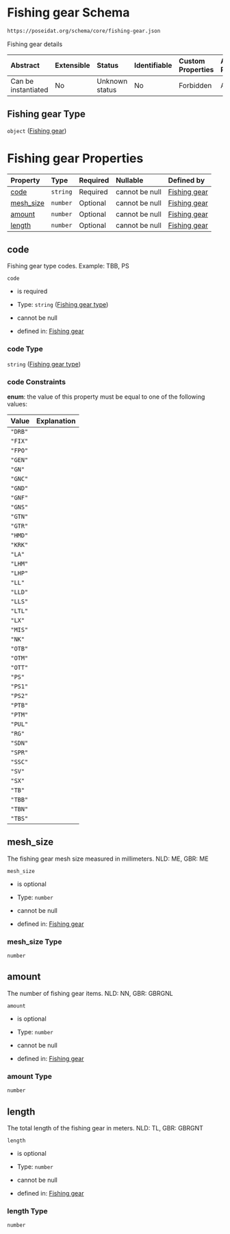 # Fishing gear Schema

```txt
https://poseidat.org/schema/core/fishing-gear.json
```

Fishing gear details

| Abstract            | Extensible | Status         | Identifiable | Custom Properties | Additional Properties | Access Restrictions | Defined In                                                                 |
| :------------------ | :--------- | :------------- | :----------- | :---------------- | :-------------------- | :------------------ | :------------------------------------------------------------------------- |
| Can be instantiated | No         | Unknown status | No           | Forbidden         | Allowed               | none                | [fishing-gear.json](schemas/core/fishing-gear.json "open original schema") |

## Fishing gear Type

`object` ([Fishing gear](fishing-gear.md))

# Fishing gear Properties

| Property                | Type     | Required | Nullable       | Defined by                                                                                                                              |
| :---------------------- | :------- | :------- | :------------- | :-------------------------------------------------------------------------------------------------------------------------------------- |
| [code](#code)           | `string` | Required | cannot be null | [Fishing gear](fishing-gear-properties-fishing-gear-type.md "https://poseidat.org/schema/enum/fishing-gear-type.json#/properties/code") |
| [mesh_size](#mesh_size) | `number` | Optional | cannot be null | [Fishing gear](fishing-gear-properties-mesh_size.md "https://poseidat.org/schema/core/fishing-gear.json#/properties/mesh_size")         |
| [amount](#amount)       | `number` | Optional | cannot be null | [Fishing gear](fishing-gear-properties-amount.md "https://poseidat.org/schema/core/fishing-gear.json#/properties/amount")               |
| [length](#length)       | `number` | Optional | cannot be null | [Fishing gear](fishing-gear-properties-length.md "https://poseidat.org/schema/core/fishing-gear.json#/properties/length")               |

## code

Fishing gear type codes. Example: TBB, PS

`code`

*   is required

*   Type: `string` ([Fishing gear type](fishing-gear-properties-fishing-gear-type.md))

*   cannot be null

*   defined in: [Fishing gear](fishing-gear-properties-fishing-gear-type.md "https://poseidat.org/schema/enum/fishing-gear-type.json#/properties/code")

### code Type

`string` ([Fishing gear type](fishing-gear-properties-fishing-gear-type.md))

### code Constraints

**enum**: the value of this property must be equal to one of the following values:

| Value   | Explanation |
| :------ | :---------- |
| `"DRB"` |             |
| `"FIX"` |             |
| `"FPO"` |             |
| `"GEN"` |             |
| `"GN"`  |             |
| `"GNC"` |             |
| `"GND"` |             |
| `"GNF"` |             |
| `"GNS"` |             |
| `"GTN"` |             |
| `"GTR"` |             |
| `"HMD"` |             |
| `"KRK"` |             |
| `"LA"`  |             |
| `"LHM"` |             |
| `"LHP"` |             |
| `"LL"`  |             |
| `"LLD"` |             |
| `"LLS"` |             |
| `"LTL"` |             |
| `"LX"`  |             |
| `"MIS"` |             |
| `"NK"`  |             |
| `"OTB"` |             |
| `"OTM"` |             |
| `"OTT"` |             |
| `"PS"`  |             |
| `"PS1"` |             |
| `"PS2"` |             |
| `"PTB"` |             |
| `"PTM"` |             |
| `"PUL"` |             |
| `"RG"`  |             |
| `"SDN"` |             |
| `"SPR"` |             |
| `"SSC"` |             |
| `"SV"`  |             |
| `"SX"`  |             |
| `"TB"`  |             |
| `"TBB"` |             |
| `"TBN"` |             |
| `"TBS"` |             |

## mesh_size

The fishing gear mesh size measured in millimeters. NLD: ME, GBR: ME

`mesh_size`

*   is optional

*   Type: `number`

*   cannot be null

*   defined in: [Fishing gear](fishing-gear-properties-mesh_size.md "https://poseidat.org/schema/core/fishing-gear.json#/properties/mesh_size")

### mesh_size Type

`number`

## amount

The number of fishing gear items. NLD: NN, GBR: GBRGNL

`amount`

*   is optional

*   Type: `number`

*   cannot be null

*   defined in: [Fishing gear](fishing-gear-properties-amount.md "https://poseidat.org/schema/core/fishing-gear.json#/properties/amount")

### amount Type

`number`

## length

The total length of the fishing gear in meters. NLD: TL, GBR: GBRGNT

`length`

*   is optional

*   Type: `number`

*   cannot be null

*   defined in: [Fishing gear](fishing-gear-properties-length.md "https://poseidat.org/schema/core/fishing-gear.json#/properties/length")

### length Type

`number`
